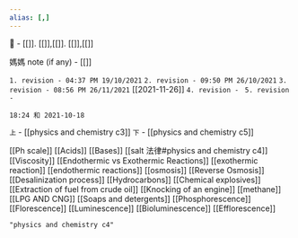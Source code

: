 ```yaml
---
alias: [,]
---
```

🔖 - [[]]. [[]],[[]]. [[]],[[]]

媽媽 note (if any) - [[]]

`1. revision - 04:37 PM 19/10/2021`
`2. revision - 09:50 PM 26/10/2021`
`3. revision - 08:56 PM 26/11/2021` [[2021-11-26]]
`4. revision - `
`5. revision - `
		
`18:24 和 2021-10-18`

`上` - [[physics and chemistry c3]]
`下` - [[physics and chemistry c5]]

[[Ph scale]] [[Acids]] [[Bases]]  [[salt 法律#physics and chemistry c4]] [[Viscosity]]
[[Endothermic vs Exothermic Reactions]] [[exothermic reaction]] [[endothermic reactions]]
[[osmosis]] [[Reverse Osmosis]]
[[Desalinization process]]
[[Hydrocarbons]] [[Chemical explosives]] [[Extraction of fuel from crude oil]]
[[Knocking of an engine]] [[methane]]  [[LPG AND CNG]]
[[Soaps and detergents]]
[[Phosphorescence]] [[Florescence]]
[[Luminescence]] [[Bioluminescence]] [[Efflorescence]]

```query 2021-10-19 16:57
"physics and chemistry c4"
```